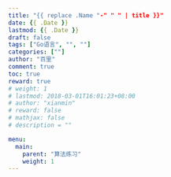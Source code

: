 ```yaml
---
title: "{{ replace .Name "-" " " | title }}"
date: {{ .Date }}
lastmod: {{ .Date }}
draft: false
tags: ["Go语言", "", ""]
categories: [""]
author: "百里"
comment: true
toc: true
reward: true
# weight: 1
# lastmod: 2018-03-01T16:01:23+08:00
# author: "xianmin"
# reward: false
# mathjax: false
# description = ""

menu:
  main:
    parent: "算法练习"
    weight: 1
---
```


